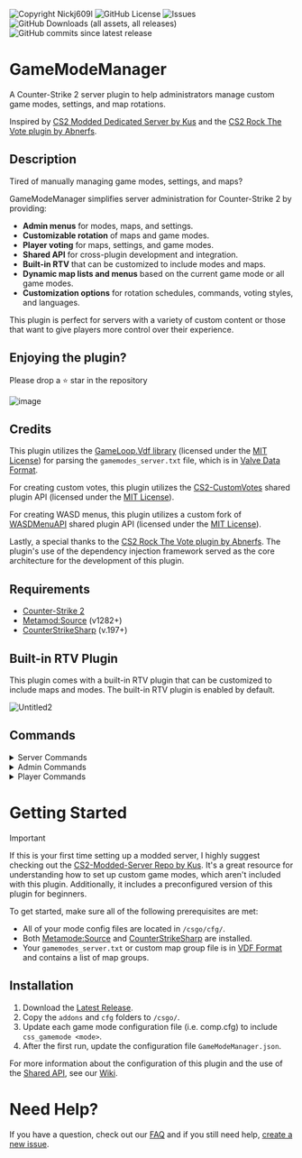 ![Copyright Nickj609l](https://img.shields.io/badge/Copyright-Nickj609-red) ![GitHub License](https://img.shields.io/github/license/nickj609/GameModeManager) ![Issues](https://img.shields.io/github/issues/nickj609/GameModeManager) ![GitHub Downloads (all assets, all releases)](https://img.shields.io/github/downloads/nickj609/GameModeManager/total) ![GitHub commits since latest release](https://img.shields.io/github/commits-since/nickj609/GameModeManager/latest)

# GameModeManager
A Counter-Strike 2 server plugin to help administrators manage custom game modes, settings, and map rotations. 

Inspired by [CS2 Modded Dedicated Server by Kus](https://github.com/kus/cs2-modded-server) and the [CS2 Rock The Vote plugin by Abnerfs](https://github.com/abnerfs/cs2-rockthevote).

## Description
Tired of manually managing game modes, settings, and maps?

GameModeManager simplifies server administration for Counter-Strike 2 by providing:

- **Admin menus** for modes, maps, and settings.
- **Customizable rotation** of maps and game modes.
- **Player voting** for maps, settings, and game modes.
- **Shared API** for cross-plugin development and integration.
- **Built-in RTV** that can be customized to include modes and maps.
- **Dynamic map lists and menus** based on the current game mode or all game modes.
- **Customization options** for rotation schedules, commands, voting styles, and languages.

This plugin is perfect for servers with a variety of custom content or those that want to give players more control over their experience.
  
## Enjoying the plugin?
Please drop a ⭐ star in the repository

![image](https://github.com/nickj609/GameModeManager/assets/32173425/4c1bef1e-ef13-4a30-b2eb-b02060535bcb)

## Credits
This plugin utilizes the [GameLoop.Vdf library](https://github.com/shravan2x/Gameloop.Vdf/) (licensed under the [MIT License](https://github.com/shravan2x/Gameloop.Vdf/blob/master/LICENSE)) for parsing the `gamemodes_server.txt` file, which is in [Valve Data Format](https://developer.valvesoftware.com/wiki/VDF).

For creating custom votes, this plugin utilizes the [CS2-CustomVotes](https://github.com/imi-tat0r/CS2-CustomVotes) shared plugin API (licensed under the [MIT License](https://github.com/imi-tat0r/CS2-CustomVotes?tab=MIT-1-ov-file)). 

For creating WASD menus, this plugin utilizes a custom fork of [WASDMenuAPI](https://github.com/Interesting-exe/WASDMenuAPI) shared plugin API (licensed under the [MIT License](https://github.com/Interesting-exe/WASDMenuAPI?tab=MIT-1-ov-file)). 

Lastly, a special thanks to the [CS2 Rock The Vote plugin by Abnerfs](https://github.com/abnerfs/cs2-rockthevote). The plugin's use of the dependency injection framework served as the core architecture for the development of this plugin.

## Requirements
- [Counter-Strike 2](https://www.counter-strike.net/cs2)
- [Metamod:Source](https://github.com/alliedmodders/metamod-source/) (v1282+)
- [CounterStrikeSharp](https://github.com/roflmuffin/CounterStrikeSharp) (v.197+)

## Built-in RTV Plugin
This plugin comes with a built-in RTV plugin that can be customized to include maps and modes. The built-in RTV plugin is enabled by default.

![Untitled2](https://github.com/user-attachments/assets/e02c37b6-eadf-4a14-ba4f-6958f1d44a7e)

## Commands
<details>
<summary>Server Commands</summary>
	
<br>

| Command                                       | Description                                                                                              |
| :-------------------------------------------- | :------------------------------------------------------------------------------------------------------- |
| css_gamemode <mode>                           | Sets the current mode.                                                                                   |
| css_warmupmode <mode>                         | Schedules and sets the game mode to be used during the warmup period.                                    |
| css_endwarmup                                 | Ends the custom warmup mode, transitioning to the scheduled or default game mode.                        |
| css_startwarmup <mode>                        | Immediately starts a custom warmup mode with the specified mode.                                         |
| css_timelimit <true\|false> <seconds>         | Enables or disables a time limit for the map. Optionally, you can specify the time limit in seconds.     |
| css_rtv_extend <true\|false>                  | Enables or disables extending the current map.                                                           |
| css_rtv_enabled <true\|false>                 | Enables or disables the Rock the Vote (RTV) system.                                                      |
| css_rtv_duration <seconds>                    | Sets the duration of an RTV vote in seconds.                                                             |
| css_rtv_max_extends <extends>                 | Sets the maximum number of times a map can be extended via RTV.                                          |
| css_rtv_end_of_map_vote <true\|false>         | Enables or disables a vote to change the map at the end of the current map.                              |
| css_rtv_rounds_before_end <rounds>            | Sets the number of rounds remaining before an end-of-map vote can be initiated.                          |
| css_rtv_seconds_before_end <seconds>          | Sets the number of seconds remaining before an end-of-map vote can be initiated.                         |
| css_rtv_start_vote <duration> <true\|false>   | Starts an RTV vote with a specified duration. You can immediately change the map or game mode.           |

</details>
	
<details>
<summary>Admin Commands</summary>

<br>

| Command                                   | Description                                                                                                            |
| :---------------------------------------- | :--------------------------------------------------------------------------------------------------------------------- |
| !maps                                     | Displays an admin menu for changing the map.                                                                           |
| !modes                                    | Displays an admin menu for changing the game mode.                                                                     |
| !settings                                 | Displays an admin menu for enabling or disabling custom game settings.                                                 |   
| !mode <mode name>                         | Changes the game mode to the mode specified. For example, for **mg_surf** you would do **!mode surf**.                 |    
| !map <map name> <workshop id>             | Changes the map to the map specified. The workshop ID is optional.                                                     |                                                                                                                                         
| !timelimit <true\|false> <seconds>        | Sets the time limit for the current map.                                                                               |
| !setting <enable\|disable> <setting name> | Enables or disables a custom game setting. For example, for **enable_movement_unlock.cfg** you would do **!setting movement_unlock**. |

</details>

<details>
<summary>Player Commands</summary>

<br>

| Command        | Description                                                              |
| :------------- | :----------------------------------------------------------------------- |
| !rtv           | Rocks the vote!                                                          |
| !game          | Displays a **dynamic** menu of all player commands.                      |
| !nominate      | Nominates a map or game mode for the RTV vote.                           |
| !nextmap       | Displays the next map.                                                   |
| !nextmode      | Displays the next mode.                                                  |
| !timeleft      | Displays the time left in the current map.                               |
| !currentmap    | Displays the current map.                                                |
| !changemap     | Displays a **dynamic** menu of all per-map votes that can be created.    |
| !currentmode   | Displays the current game mode.                                          |
| !changemode    | Displays a menu of all per-mode votes that can be created.               |
| !changesetting | Displays a menu of all per-setting votes that can be created.            |

</details>

# Getting Started
> [!IMPORTANT]
> If this is your first time setting up a modded server, I highly suggest checking out the [CS2-Modded-Server Repo by Kus](https://github.com/kus/cs2-modded-server). It's a great resource for understanding how to set up custom game modes, which aren't included with this plugin. Additionally, it includes a preconfigured version of this plugin for beginners.

To get started, make sure all of the following prerequisites are met:

- All of your mode config files are located in `/csgo/cfg/`.
- Both [Metamode:Source](https://github.com/alliedmodders/metamod-source/) and [CounterStrikeSharp](https://github.com/roflmuffin/CounterStrikeSharp) are installed.
- Your `gamemodes_server.txt` or custom map group file is in [VDF Format](https://developer.valvesoftware.com/wiki/VDF) and contains a list of map groups.

## Installation
1. Download the [Latest Release](https://github.com/nickj609/GameModeManager/releases/latest). 
2. Copy the `addons` and `cfg` folders to `/csgo/`.
3. Update each game mode configuration file (i.e. comp.cfg) to include `css_gamemode <mode>`.
4. After the first run, update the configuration file `GameModeManager.json`.

For more information about the configuration of this plugin and the use of the [Shared API](https://github.com/nickj609/GameModeManager/wiki/Shared-API), see our [Wiki](https://github.com/nickj609/GameModeManager/wiki).

# Need Help?
If you have a question, check out our [FAQ](https://github.com/nickj609/GameModeManager/wiki/FAQ-(Frequently-Asked-Questions)) and if you still need help, [create a new issue](https://github.com/nickj609/GameModeManager/issues/new/choose). 
